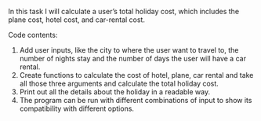 In this task I will calculate a user’s total holiday cost, which includes the plane cost, hotel cost, and car-rental cost.

Code contents:
1) Add user inputs, like the city to where the user want to travel to, the number of nights stay and the number of days the user will have a car rental.
2) Create functions to calculate the cost of hotel, plane, car rental and take all those three arguments and calculate the total holiday cost.
3) Print out all the details about the holiday in a readable way.
4) The program can be run with different combinations of input to show its compatibility with different options.

